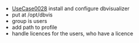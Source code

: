  * [UseCase0028](https://github.com/DomainDrivenArchitecture/ddaRequirement/blob/master/en/requirements/UseCase0028.md) install and configure dbvisualizer
  * put at /opt/dbvis
  * group is users
  * add path to profile
  * handle licences for the users, who have a licence
